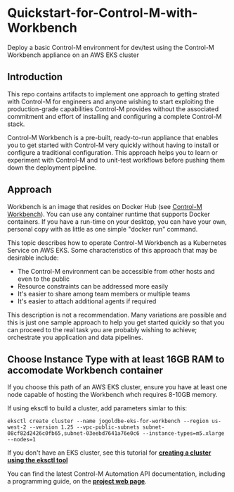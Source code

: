 # Quickstart-for-Control-M-with-Workbench
Deploy a basic Control-M environment for dev/test using the Control-M Workbench appliance on an AWS EKS cluster
## Introduction
This repo contains artifacts to implement one approach to getting strated with Control-M for engineers and anyone wishing to start exploiting the production-grade capabilities Control-M provides without the associated commitment and effort of installing and configuring a complete Control-M stack.

Control-M Workbench is a pre-built, ready-to-run appliance that enables you to get started with Control-M very quickly without 
having to install or configure a traditional configuration. This approach helps you to learn or experiment with Control-M and to unit-test workflows before pushing them down the deployment pipeline.

## Approach
Workbench is an image that resides on Docker Hub (see [Control-M Workbench](https://hub.docker.com/r/controlm/workbench)). You can use any container runtime that supports Docker containers. If you have a run-time on your desktop, you can have your own, personal copy with as little as one simple "docker run" command. 

This topic describes how to operate Control-M Workbench as a Kubernetes Service on AWS EKS. Some characteristics of this approach that may be desirable include:
* The Control-M environment can be accessible from other hosts and even to the public
* Resource constraints can be addressed more easily
* It's easier to share among team members or multiple teams
* It's easier to attach additional agents if required

This description is not a recommendation. Many variations are possible and this is just one sample approach to help you get started quickly so that you can proceed to the real task you are probably wishing to achieve; orchestrate you application and data pipelines.

## Choose Instance Type with at least 16GB RAM to accomodate Workbench container
If you choose this path of an AWS EKS cluster, ensure you have at least one node capable of hosting the Workbench whch requires 8-10GB memory. 

If using eksctl to build a cluster, add parameters simlar to this:

```
eksctl create cluster --name jogoldbe-eks-for-workbench --region us-west-2 --version 1.25 --vpc-public-subnets subnet-08cf82d2426c0fb65,subnet-03eebd7641a76e0c6 --instance-types=m5.xlarge --nodes=1
```

If you don't have an EKS cluster, see this tutorial for [**creating a cluster using the eksctl tool**](https://docs.aws.amazon.com/eks/latest/userguide/create-cluster.html)

You can find the latest Control-M Automation API documentation, including a programming guide, on the [**project web page**](https://docs.bmc.com/docs/display/public/workloadautomation/Control-M+Automation+API+-+Getting+Started+Guide).
